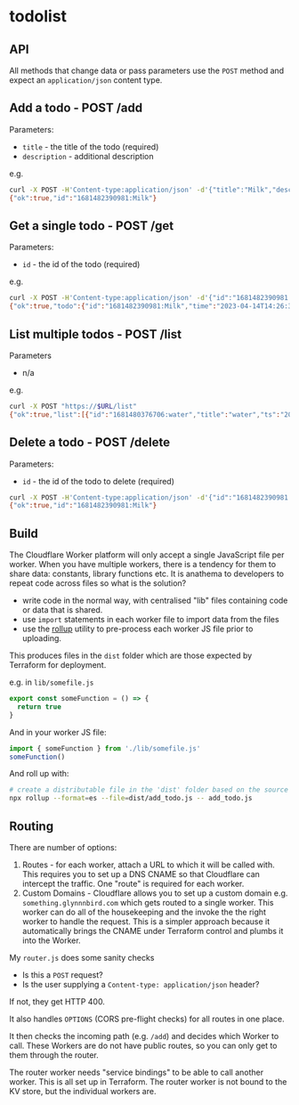 # todolist

## API

All methods that change data or pass parameters use the `POST` method and expect an `application/json` content type.

## Add a todo - POST /add

Parameters:

- `title` - the title of the todo (required)
- `description` - additional description

e.g.

```sh
curl -X POST -H'Content-type:application/json' -d'{"title":"Milk","description":"semi-skimmed"}' "https://$URL/add" 
{"ok":true,"id":"1681482390981:Milk"}
```
## Get a single todo - POST /get

Parameters:

- `id` - the id of the todo (required)

e.g.

```sh
curl -X POST -H'Content-type:application/json' -d'{"id":"1681482390981:Milk"}' "https://$URL/get"
{"ok":true,"todo":{"id":"1681482390981:Milk","time":"2023-04-14T14:26:30.981Z","description":"semi-skimmed"}}
```

## List multiple todos - POST /list

Parameters

- n/a

e.g.

```sh
curl -X POST "https://$URL/list"
{"ok":true,"list":[{"id":"1681480376706:water","title":"water","ts":"2023-04-14T13:52:56.706Z"},{"id":"1681480420026:jam","title":"jam","ts":"2023-04-14T13:53:40.026Z"},{"id":"1681482390981:Milk","title":"Milk","ts":"2023-04-14T14:26:30.981Z"}]}
```

## Delete a todo - POST /delete

Parameters:

- `id` - the id of the todo to delete (required)

```sh
curl -X POST -H'Content-type:application/json' -d'{"id":"1681482390981:Milk"}' "https://$URL/delete"
{"ok":true,"id":"1681482390981:Milk"}
```

## Build

The Cloudflare Worker platform will only accept a single JavaScript file per worker. When you have multiple workers, there is a tendency for them to share data: constants, library functions etc. It is anathema to developers to repeat code across files so what is the solution?

 - write code in the normal way, with centralised "lib" files containing code or data that is shared.
 - use `import` statements in each worker file to import data from the files
 - use the [rollup](https://rollupjs.org/) utility to pre-process each worker JS file prior to uploading.

 This produces files in the `dist` folder which are those expected by Terraform for deployment.

 e.g. in `lib/somefile.js`

```js
export const someFunction = () => {
  return true  
}
```

And in your worker JS file:

```js
import { someFunction } from './lib/somefile.js'
someFunction()
```

And roll up with:

```sh
# create a distributable file in the 'dist' folder based on the source file
npx rollup --format=es --file=dist/add_todo.js -- add_todo.js
```

## Routing

There are number of options:

1. Routes - for each worker, attach a URL to which it will be called with. This requires you to set up a DNS CNAME so that Cloudflare can intercept the traffic. One "route" is required for each worker.
2. Custom Domains - Cloudflare allows you to set up a custom domain e.g. `something.glynnnbird.com` which gets routed to a single worker. This worker can do all of the housekeeping and the invoke the the right worker to handle the request. This is a simpler approach because it automatically brings the CNAME under Terraform control and plumbs it into the Worker.

My `router.js` does some sanity checks

- Is this a `POST` request?
- Is the user supplying a `Content-type: application/json` header?

If not, they get HTTP 400.

It also handles `OPTIONS` (CORS pre-flight checks) for all routes in one place.

It then checks the incoming path (e.g. `/add`) and decides which Worker to call. These Workers are do not have public routes, so you can only get to them through the router.

The router worker needs "service bindings" to be able to call another worker. This is all set up in Terraform. The router worker is not bound to the KV store, but the individual workers are.